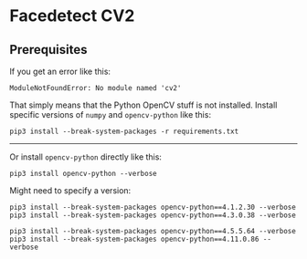 # Facedetect CV2

## Prerequisites

If you get an error like this:

	ModuleNotFoundError: No module named 'cv2'

That simply means that the Python OpenCV stuff is not installed. Install specific versions of `numpy` and `opencv-python` like this:

	pip3 install --break-system-packages -r requirements.txt

***

Or install `opencv-python` directly like this:

	pip3 install opencv-python --verbose

Might need to specify a version:

	pip3 install --break-system-packages opencv-python==4.1.2.30 --verbose
	pip3 install --break-system-packages opencv-python==4.3.0.38 --verbose

	pip3 install --break-system-packages opencv-python==4.5.5.64 --verbose
	pip3 install --break-system-packages opencv-python==4.11.0.86 --verbose
